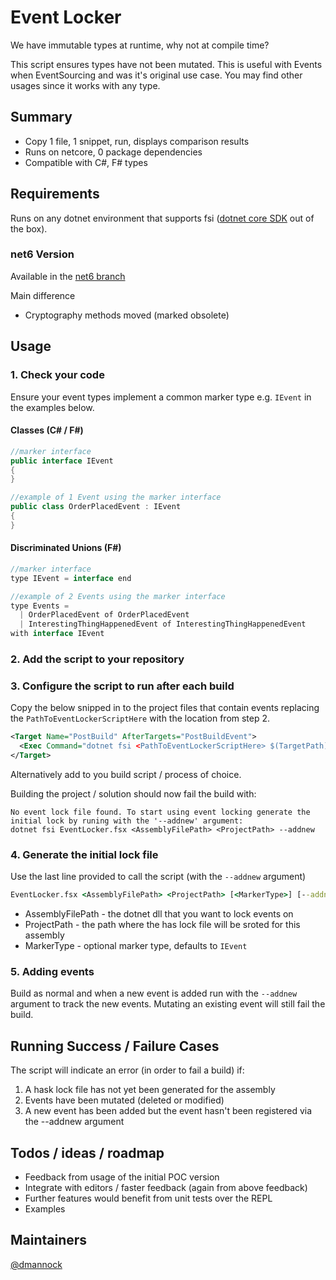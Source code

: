 # Event Locker
We have immutable types at runtime, why not at compile time?

This script ensures types have not been mutated. This is useful with Events when EventSourcing and was it's original use case. You may find other usages since it works with any type.

## Summary
- Copy 1 file, 1 snippet, run, displays comparison results
- Runs on netcore, 0 package dependencies
- Compatible with C#, F# types

## Requirements
Runs on any dotnet environment that supports fsi ([dotnet core SDK](https://dotnet.microsoft.com/download) out of the box).

### net6 Version
Available in the [net6 branch](https://github.com/dmannock/EventLocker/tree/net6)

Main difference
- Cryptography methods moved (marked obsolete)

## Usage
### 1. Check your code
Ensure your event types implement a common marker type e.g. ```IEvent``` in the examples below.

#### Classes (C# / F#)
```c#
//marker interface
public interface IEvent 
{
}

//example of 1 Event using the marker interface
public class OrderPlacedEvent : IEvent
{
}
```
#### Discriminated Unions (F#)
```c#
//marker interface
type IEvent = interface end

//example of 2 Events using the marker interface
type Events =
  | OrderPlacedEvent of OrderPlacedEvent
  | InterestingThingHappenedEvent of InterestingThingHappenedEvent
with interface IEvent
```

### 2. Add the script to your repository

### 3. Configure the script to run after each build
Copy the below snipped in to the project files that contain events replacing the ```PathToEventLockerScriptHere``` with the location from step 2.
```xml
<Target Name="PostBuild" AfterTargets="PostBuildEvent">
  <Exec Command="dotnet fsi <PathToEventLockerScriptHere> $(TargetPath) $(ProjectDir)" />
</Target>
```
Alternatively add to you build script / process of choice.

Building the project / solution should now fail the build with:
```
No event lock file found. To start using event locking generate the initial lock by runing with the '--addnew' argument:
dotnet fsi EventLocker.fsx <AssemblyFilePath> <ProjectPath> --addnew
```
### 4. Generate the initial lock file

Use the last line provided to call the script (with the ```--addnew``` argument)
```cmd
EventLocker.fsx <AssemblyFilePath> <ProjectPath> [<MarkerType>] [--addnew]
```
- AssemblyFilePath - the dotnet dll that you want to lock events on
- ProjectPath - the path where the has lock file will be sroted for this assembly
- MarkerType - optional marker type, defaults to ```IEvent```

### 5. Adding events

Build as normal and when a new event is added run with the ```--addnew``` argument to track the new events. 
Mutating an existing event will still fail the build.

## Running Success / Failure Cases
The script will indicate an error (in order to fail a build) if:
1. A hask lock file has not yet been generated for the assembly
2. Events have been mutated (deleted or modified)
3. A new event has been added but the event hasn't been registered via the --addnew argument

## Todos / ideas / roadmap
- Feedback from usage of the initial POC version
- Integrate with editors / faster feedback (again from above feedback)
- Further features would benefit from unit tests over the REPL
- Examples

## Maintainers
[@dmannock](https://twitter.com/dmannock)